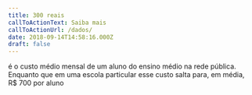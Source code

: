 ```yaml
---
title: 300 reais
callToActionText: Saiba mais
callToActionUrl: /dados/
date: 2018-09-14T14:58:16.000Z
draft: false
---
```


é o custo médio mensal de um aluno do ensino médio na rede pública. Enquanto que em uma escola particular esse custo salta para, em média, R$ 700 por aluno

